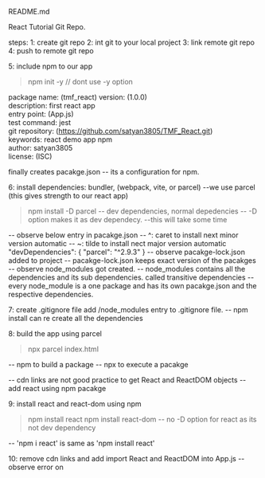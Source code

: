 README.md

React Tutorial Git Repo.

steps:
1: create git repo
2: int git to your local project
3: link remote git repo
4: push to remote git repo

5: include npm to our app
>npm init -y // dont use -y option

package name: (tmf_react)
version: (1.0.0)  
description: first react app  
entry point: (App.js)  
test command: jest  
git repository: (https://github.com/satyan3805/TMF_React.git)  
keywords: react demo app npm  
author: satyan3805  
license: (ISC)

finally creates pacakge.json -- its a configuration for npm.

6: install dependencies:
bundler, (webpack, vite, or parcel)
--we use parcel (this gives strength to our react app)
>npm install -D parcel
-- dev dependencies, normal depedencies
--  -D option makes it as dev dependecy.
--this will take some time

-- observe below entry in pacakge.json
-- ^: caret to install next minor version automatic
-- ~: tilde to install nect major version automatic
"devDependencies": {
    "parcel": "^2.9.3"
  }
-- observe pacakge-lock.json added to project
-- pacakge-lock.json keeps exact version of the pacakges
-- observe node_modules got created.
-- node_modules contains all the dependencies and its sub dependencies. called transitive dependencies
-- every node_module is a one package and has its own pacakge.json and the respective dependencies.

7: create .gitignore file
add /node_modules entry to .gitignore file.
-- npm install can re create all the dependencies

8: build the app using parcel
> npx parcel index.html

-- npm to build a package
-- npx to execute a pacakge

-- cdn links are not good practice to get React and ReactDOM objects
-- add react using npm pacakge

9: install react and react-dom using npm
> npm install react
> npm install react-dom
-- no -D option for react as its not dev dependency

-- 'npm i react' is same as 'npm install react'

10: remove cdn links and add import React and ReactDOM into App.js
-- observe error on <script src = "./App.js">
--App.js is not a normal browser script file after adding with react.
--add type="module" attribute to <script src="./App.js">
--observer error got rectified.

-- if observed error: Error: Expected content key de1e4a02ec63c4eb to exist
-- delete node_modules delete .parcel-cache and re install 
>npm install

--observe every changes you made instantly reflects on browser. -- its taken care by parcel.

